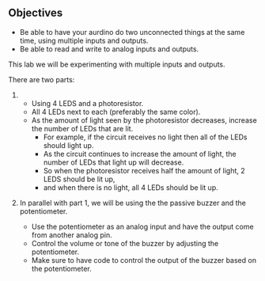 ## Objectives
* Be able to have your aurdino do two unconnected things at the same time, using multiple inputs and outputs.
* Be able to read and write to analog inputs and outputs.

This lab we will be experimenting with multiple inputs and outputs.  

There are two parts:

1) 
	* Using 4 LEDS and a photoresistor.  
	* All 4 LEDs next to each (preferably the same color).  
	* As the amount of light seen by the photoresistor decreases, increase the number of LEDs that are lit.  
		* For example, if the circuit receives no light then all of the LEDs should light up.  
		* As the circuit continues to increase the amount of light, the number of LEDs that light up will decrease.  
		* So when the photoresistor receives half the amount of light, 2 LEDS should be lit up, 
		* and when there is no light, all 4 LEDs should be lit up.

2) In parallel with part 1, we will be using the the passive buzzer and the potentiometer.  
	* Use the potentiometer as an analog input and have the output come from another analog pin.  
	* Control the volume or tone of the buzzer by adjusting the potentiometer.  
	* Make sure to have code to control the output of the buzzer based on the potentiometer.
